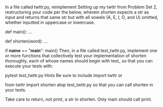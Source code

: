 In a file called twttr.py, reimplement Setting up my twttr from Problem Set 2, restructuring your code per the below, wherein shorten expects a str as input and returns that same str but with all vowels (A, E, I, O, and U) omitted, whether inputted in uppercase or lowercase.

def main():
    ...


def shorten(word):
    ...


if __name__ == "__main__":
    main()
Then, in a file called test_twttr.py, implement one or more functions that collectively test your implementation of shorten thoroughly, each of whose names should begin with test_ so that you can execute your tests with:

pytest test_twttr.py
Hints
Be sure to include
import twttr
or

from twttr import shorten
atop test_twttr.py so that you can call shorten in your tests.

Take care to return, not print, a str in shorten. Only main should call print.